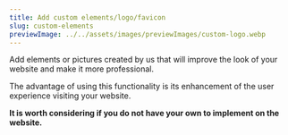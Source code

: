 ```yaml
---
title: Add custom elements/logo/favicon
slug: custom-elements
previewImage: ../../assets/images/previewImages/custom-logo.webp
---
```


Add elements or pictures created by us that will improve the look of your website and make it more professional.

The advantage of using this functionality is its enhancement of the user experience visiting your website.

**It is worth considering if you do not have your own to implement on the website.**
